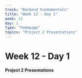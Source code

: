 ```yaml
---
track: "Backend Fundamentals"
title: "Week 12 - Day 1"
week: 12
day: 1
type: "homepage"
topics: "Project 2 Presentations"
---
```



# Week 12 - Day 1

####  Project 2 Presentations

<!-- - [**Recording:** Project 2 Presentations]() -->




